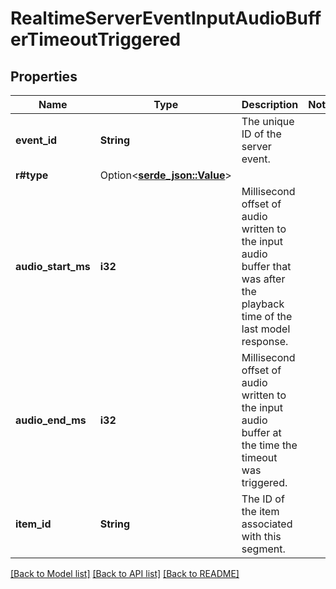 # RealtimeServerEventInputAudioBufferTimeoutTriggered

## Properties

Name | Type | Description | Notes
------------ | ------------- | ------------- | -------------
**event_id** | **String** | The unique ID of the server event. | 
**r#type** | Option<[**serde_json::Value**](.md)> |  | 
**audio_start_ms** | **i32** | Millisecond offset of audio written to the input audio buffer that was after the playback time of the last model response. | 
**audio_end_ms** | **i32** | Millisecond offset of audio written to the input audio buffer at the time the timeout was triggered. | 
**item_id** | **String** | The ID of the item associated with this segment. | 

[[Back to Model list]](../README.md#documentation-for-models) [[Back to API list]](../README.md#documentation-for-api-endpoints) [[Back to README]](../README.md)


